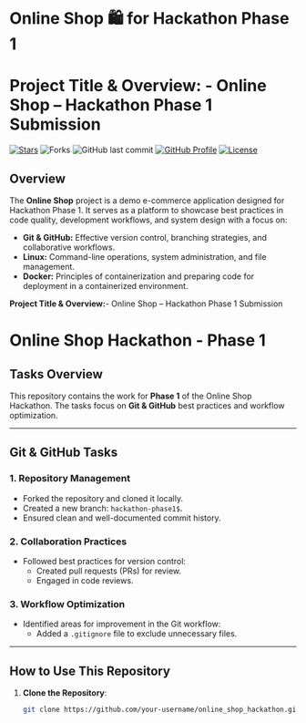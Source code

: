 # Online Shop 🛍️ for Hackathon Phase 1

# Project Title & Overview: - Online Shop – Hackathon Phase 1 Submission


[![Stars](https://img.shields.io/github/stars/iemafzalhassan/online_shop)](https://github.com/iemafzalhassan/online_shop)
![Forks](https://img.shields.io/github/forks/iemafzalhassan/online_shop)
![GitHub last commit](https://img.shields.io/github/last-commit/iemafzalhassan/easyshop?color=red)
[![GitHub Profile](https://img.shields.io/badge/GitHub-iemafzalhassan-blue?logo=github&style=flat)](https://github.com/iemafzalhassan)
[![License](https://img.shields.io/badge/License-MIT-green.svg)](LICENSE)
<p align="center">


## Overview

The **Online Shop** project is a demo e-commerce application designed for Hackathon Phase 1. It serves as a platform to showcase best practices in code quality, development workflows, and system design with a focus on:

- **Git & GitHub:** Effective version control, branching strategies, and collaborative workflows.
- **Linux:** Command-line operations, system administration, and file management.
- **Docker:** Principles of containerization and preparing code for deployment in a containerized environment.

**Project Title & Overview:**- Online Shop – Hackathon Phase 1 Submission
    
# Online Shop Hackathon - Phase 1

## Tasks Overview
This repository contains the work for **Phase 1** of the Online Shop Hackathon. The tasks focus on **Git & GitHub** best practices and workflow optimization.

---

## Git & GitHub Tasks

### 1. Repository Management
- Forked the repository and cloned it locally.
- Created a new branch: `hackathon-phase1$`.
- Ensured clean and well-documented commit history.

### 2. Collaboration Practices
- Followed best practices for version control:
  - Created pull requests (PRs) for review.
  - Engaged in code reviews.

### 3. Workflow Optimization
- Identified areas for improvement in the Git workflow:
  - Added a `.gitignore` file to exclude unnecessary files.
---

## How to Use This Repository
1. **Clone the Repository**:
   ```bash
   git clone https://github.com/your-username/online_shop_hackathon.git](https://github.com/Namrataaswale/online_shop_hackathon.git 


